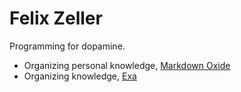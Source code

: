 # Felix Zeller

Programming for dopamine.

- Organizing personal knowledge, [Markdown Oxide](https://github.com/Feel-ix-343/markdown-oxide)
- Organizing knowledge, [Exa](https://exa.ai)
